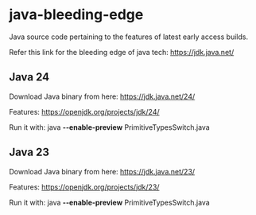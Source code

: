 # java-bleeding-edge
Java source code pertaining to the features of latest early access builds.

Refer this link for the bleeding edge of java tech: https://jdk.java.net/

## Java 24
Download Java binary from here: https://jdk.java.net/24/

Features: https://openjdk.org/projects/jdk/24/

Run it with: java **--enable-preview** PrimitiveTypesSwitch.java

## Java 23
Download Java binary from here: https://jdk.java.net/23/

Features: https://openjdk.org/projects/jdk/23/

Run it with: java **--enable-preview** PrimitiveTypesSwitch.java
